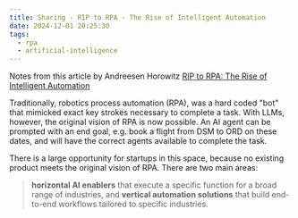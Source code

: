 ```yaml
---
title: Sharing - RIP to RPA - The Rise of Intelligent Automation
date: 2024-12-01 20:25:30
tags:
  - rpa
  - artificial-intelligence
---
```


Notes from this article by Andreesen Horowitz [RIP to RPA: The Rise of Intelligent Automation](https://a16z.com/rip-to-rpa-the-rise-of-intelligent-automation/)

Traditionally, robotics process automation (RPA), was a hard coded "bot" that mimicked exact key strokes necessary to complete a task. With LLMs, however, the original vision of RPA is now possible. An AI agent can be prompted with an end goal, e.g. book a flight from DSM to ORD on these dates, and will have the correct agents available to complete the task.

There is a large opportunity for startups in this space, because no existing product meets the original vision of RPA. There are two main areas:

> **horizontal AI enablers** that execute a specific function for a broad range of industries, and **vertical automation solutions** that build end-to-end workflows tailored to specific industries.
